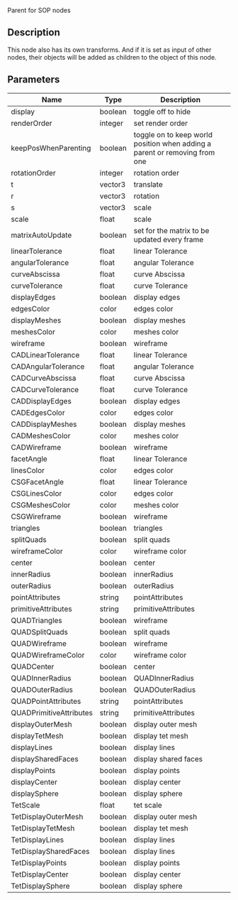 Parent for SOP nodes


## Description

This node also has its own transforms. And if it is set as input of other nodes, their objects will be added as children to the object of this node.


## Parameters

<table>
<thead>
	<tr>
		<th>Name</th>
		<th>Type</th>
		<th>Description</th>
	</tr>
</thead>
<tr>
	<td>display</td>
	<td><div class='bg-emerald-800 px-2 py-px text-white rounded-sm'>boolean</div></td>
	<td>toggle off to hide</td>
</tr>
<tr>
	<td>renderOrder</td>
	<td><div class='bg-orange-800 px-2 py-px text-white rounded-sm'>integer</div></td>
	<td>set render order</td>
</tr>
<tr>
	<td>keepPosWhenParenting</td>
	<td><div class='bg-emerald-800 px-2 py-px text-white rounded-sm'>boolean</div></td>
	<td>toggle on to keep world position when adding a parent or removing from one</td>
</tr>
<tr>
	<td>rotationOrder</td>
	<td><div class='bg-orange-800 px-2 py-px text-white rounded-sm'>integer</div></td>
	<td>rotation order</td>
</tr>
<tr>
	<td>t</td>
	<td><div class='bg-blue-800 px-2 py-px text-white rounded-sm'>vector3</div></td>
	<td>translate</td>
</tr>
<tr>
	<td>r</td>
	<td><div class='bg-blue-800 px-2 py-px text-white rounded-sm'>vector3</div></td>
	<td>rotation</td>
</tr>
<tr>
	<td>s</td>
	<td><div class='bg-blue-800 px-2 py-px text-white rounded-sm'>vector3</div></td>
	<td>scale</td>
</tr>
<tr>
	<td>scale</td>
	<td><div class='bg-yellow-800 px-2 py-px text-white rounded-sm'>float</div></td>
	<td>scale</td>
</tr>
<tr>
	<td>matrixAutoUpdate</td>
	<td><div class='bg-emerald-800 px-2 py-px text-white rounded-sm'>boolean</div></td>
	<td>set for the matrix to be updated every frame</td>
</tr>
<tr>
	<td>linearTolerance</td>
	<td><div class='bg-yellow-800 px-2 py-px text-white rounded-sm'>float</div></td>
	<td>linear Tolerance</td>
</tr>
<tr>
	<td>angularTolerance</td>
	<td><div class='bg-yellow-800 px-2 py-px text-white rounded-sm'>float</div></td>
	<td>angular Tolerance</td>
</tr>
<tr>
	<td>curveAbscissa</td>
	<td><div class='bg-yellow-800 px-2 py-px text-white rounded-sm'>float</div></td>
	<td>curve Abscissa</td>
</tr>
<tr>
	<td>curveTolerance</td>
	<td><div class='bg-yellow-800 px-2 py-px text-white rounded-sm'>float</div></td>
	<td>curve Tolerance</td>
</tr>
<tr>
	<td>displayEdges</td>
	<td><div class='bg-emerald-800 px-2 py-px text-white rounded-sm'>boolean</div></td>
	<td>display edges</td>
</tr>
<tr>
	<td>edgesColor</td>
	<td><div class='bg-lime-800 px-2 py-px text-white rounded-sm'>color</div></td>
	<td>edges color</td>
</tr>
<tr>
	<td>displayMeshes</td>
	<td><div class='bg-emerald-800 px-2 py-px text-white rounded-sm'>boolean</div></td>
	<td>display meshes</td>
</tr>
<tr>
	<td>meshesColor</td>
	<td><div class='bg-lime-800 px-2 py-px text-white rounded-sm'>color</div></td>
	<td>meshes color</td>
</tr>
<tr>
	<td>wireframe</td>
	<td><div class='bg-emerald-800 px-2 py-px text-white rounded-sm'>boolean</div></td>
	<td>wireframe</td>
</tr>
<tr>
	<td>CADLinearTolerance</td>
	<td><div class='bg-yellow-800 px-2 py-px text-white rounded-sm'>float</div></td>
	<td>linear Tolerance</td>
</tr>
<tr>
	<td>CADAngularTolerance</td>
	<td><div class='bg-yellow-800 px-2 py-px text-white rounded-sm'>float</div></td>
	<td>angular Tolerance</td>
</tr>
<tr>
	<td>CADCurveAbscissa</td>
	<td><div class='bg-yellow-800 px-2 py-px text-white rounded-sm'>float</div></td>
	<td>curve Abscissa</td>
</tr>
<tr>
	<td>CADCurveTolerance</td>
	<td><div class='bg-yellow-800 px-2 py-px text-white rounded-sm'>float</div></td>
	<td>curve Tolerance</td>
</tr>
<tr>
	<td>CADDisplayEdges</td>
	<td><div class='bg-emerald-800 px-2 py-px text-white rounded-sm'>boolean</div></td>
	<td>display edges</td>
</tr>
<tr>
	<td>CADEdgesColor</td>
	<td><div class='bg-lime-800 px-2 py-px text-white rounded-sm'>color</div></td>
	<td>edges color</td>
</tr>
<tr>
	<td>CADDisplayMeshes</td>
	<td><div class='bg-emerald-800 px-2 py-px text-white rounded-sm'>boolean</div></td>
	<td>display meshes</td>
</tr>
<tr>
	<td>CADMeshesColor</td>
	<td><div class='bg-lime-800 px-2 py-px text-white rounded-sm'>color</div></td>
	<td>meshes color</td>
</tr>
<tr>
	<td>CADWireframe</td>
	<td><div class='bg-emerald-800 px-2 py-px text-white rounded-sm'>boolean</div></td>
	<td>wireframe</td>
</tr>
<tr>
	<td>facetAngle</td>
	<td><div class='bg-yellow-800 px-2 py-px text-white rounded-sm'>float</div></td>
	<td>linear Tolerance</td>
</tr>
<tr>
	<td>linesColor</td>
	<td><div class='bg-lime-800 px-2 py-px text-white rounded-sm'>color</div></td>
	<td>edges color</td>
</tr>
<tr>
	<td>CSGFacetAngle</td>
	<td><div class='bg-yellow-800 px-2 py-px text-white rounded-sm'>float</div></td>
	<td>linear Tolerance</td>
</tr>
<tr>
	<td>CSGLinesColor</td>
	<td><div class='bg-lime-800 px-2 py-px text-white rounded-sm'>color</div></td>
	<td>edges color</td>
</tr>
<tr>
	<td>CSGMeshesColor</td>
	<td><div class='bg-lime-800 px-2 py-px text-white rounded-sm'>color</div></td>
	<td>meshes color</td>
</tr>
<tr>
	<td>CSGWireframe</td>
	<td><div class='bg-emerald-800 px-2 py-px text-white rounded-sm'>boolean</div></td>
	<td>wireframe</td>
</tr>
<tr>
	<td>triangles</td>
	<td><div class='bg-emerald-800 px-2 py-px text-white rounded-sm'>boolean</div></td>
	<td>triangles</td>
</tr>
<tr>
	<td>splitQuads</td>
	<td><div class='bg-emerald-800 px-2 py-px text-white rounded-sm'>boolean</div></td>
	<td>split quads</td>
</tr>
<tr>
	<td>wireframeColor</td>
	<td><div class='bg-lime-800 px-2 py-px text-white rounded-sm'>color</div></td>
	<td>wireframe color</td>
</tr>
<tr>
	<td>center</td>
	<td><div class='bg-emerald-800 px-2 py-px text-white rounded-sm'>boolean</div></td>
	<td>center</td>
</tr>
<tr>
	<td>innerRadius</td>
	<td><div class='bg-emerald-800 px-2 py-px text-white rounded-sm'>boolean</div></td>
	<td>innerRadius</td>
</tr>
<tr>
	<td>outerRadius</td>
	<td><div class='bg-emerald-800 px-2 py-px text-white rounded-sm'>boolean</div></td>
	<td>outerRadius</td>
</tr>
<tr>
	<td>pointAttributes</td>
	<td><div class='bg-purple-800 px-2 py-px text-white rounded-sm'>string</div></td>
	<td>pointAttributes</td>
</tr>
<tr>
	<td>primitiveAttributes</td>
	<td><div class='bg-purple-800 px-2 py-px text-white rounded-sm'>string</div></td>
	<td>primitiveAttributes</td>
</tr>
<tr>
	<td>QUADTriangles</td>
	<td><div class='bg-emerald-800 px-2 py-px text-white rounded-sm'>boolean</div></td>
	<td>wireframe</td>
</tr>
<tr>
	<td>QUADSplitQuads</td>
	<td><div class='bg-emerald-800 px-2 py-px text-white rounded-sm'>boolean</div></td>
	<td>split quads</td>
</tr>
<tr>
	<td>QUADWireframe</td>
	<td><div class='bg-emerald-800 px-2 py-px text-white rounded-sm'>boolean</div></td>
	<td>wireframe</td>
</tr>
<tr>
	<td>QUADWireframeColor</td>
	<td><div class='bg-lime-800 px-2 py-px text-white rounded-sm'>color</div></td>
	<td>wireframe color</td>
</tr>
<tr>
	<td>QUADCenter</td>
	<td><div class='bg-emerald-800 px-2 py-px text-white rounded-sm'>boolean</div></td>
	<td>center</td>
</tr>
<tr>
	<td>QUADInnerRadius</td>
	<td><div class='bg-emerald-800 px-2 py-px text-white rounded-sm'>boolean</div></td>
	<td>QUADInnerRadius</td>
</tr>
<tr>
	<td>QUADOuterRadius</td>
	<td><div class='bg-emerald-800 px-2 py-px text-white rounded-sm'>boolean</div></td>
	<td>QUADOuterRadius</td>
</tr>
<tr>
	<td>QUADPointAttributes</td>
	<td><div class='bg-purple-800 px-2 py-px text-white rounded-sm'>string</div></td>
	<td>pointAttributes</td>
</tr>
<tr>
	<td>QUADPrimitiveAttributes</td>
	<td><div class='bg-purple-800 px-2 py-px text-white rounded-sm'>string</div></td>
	<td>primitiveAttributes</td>
</tr>
<tr>
	<td>displayOuterMesh</td>
	<td><div class='bg-emerald-800 px-2 py-px text-white rounded-sm'>boolean</div></td>
	<td>display outer mesh</td>
</tr>
<tr>
	<td>displayTetMesh</td>
	<td><div class='bg-emerald-800 px-2 py-px text-white rounded-sm'>boolean</div></td>
	<td>display tet mesh</td>
</tr>
<tr>
	<td>displayLines</td>
	<td><div class='bg-emerald-800 px-2 py-px text-white rounded-sm'>boolean</div></td>
	<td>display lines</td>
</tr>
<tr>
	<td>displaySharedFaces</td>
	<td><div class='bg-emerald-800 px-2 py-px text-white rounded-sm'>boolean</div></td>
	<td>display shared faces</td>
</tr>
<tr>
	<td>displayPoints</td>
	<td><div class='bg-emerald-800 px-2 py-px text-white rounded-sm'>boolean</div></td>
	<td>display points</td>
</tr>
<tr>
	<td>displayCenter</td>
	<td><div class='bg-emerald-800 px-2 py-px text-white rounded-sm'>boolean</div></td>
	<td>display center</td>
</tr>
<tr>
	<td>displaySphere</td>
	<td><div class='bg-emerald-800 px-2 py-px text-white rounded-sm'>boolean</div></td>
	<td>display sphere</td>
</tr>
<tr>
	<td>TetScale</td>
	<td><div class='bg-yellow-800 px-2 py-px text-white rounded-sm'>float</div></td>
	<td>tet scale</td>
</tr>
<tr>
	<td>TetDisplayOuterMesh</td>
	<td><div class='bg-emerald-800 px-2 py-px text-white rounded-sm'>boolean</div></td>
	<td>display outer mesh</td>
</tr>
<tr>
	<td>TetDisplayTetMesh</td>
	<td><div class='bg-emerald-800 px-2 py-px text-white rounded-sm'>boolean</div></td>
	<td>display tet mesh</td>
</tr>
<tr>
	<td>TetDisplayLines</td>
	<td><div class='bg-emerald-800 px-2 py-px text-white rounded-sm'>boolean</div></td>
	<td>display lines</td>
</tr>
<tr>
	<td>TetDisplaySharedFaces</td>
	<td><div class='bg-emerald-800 px-2 py-px text-white rounded-sm'>boolean</div></td>
	<td>display lines</td>
</tr>
<tr>
	<td>TetDisplayPoints</td>
	<td><div class='bg-emerald-800 px-2 py-px text-white rounded-sm'>boolean</div></td>
	<td>display points</td>
</tr>
<tr>
	<td>TetDisplayCenter</td>
	<td><div class='bg-emerald-800 px-2 py-px text-white rounded-sm'>boolean</div></td>
	<td>display center</td>
</tr>
<tr>
	<td>TetDisplaySphere</td>
	<td><div class='bg-emerald-800 px-2 py-px text-white rounded-sm'>boolean</div></td>
	<td>display sphere</td>
</tr>
</table>